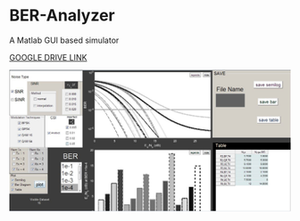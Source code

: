 # BER-Analyzer
A Matlab GUI based simulator

<a href="https://drive.google.com/open?id=1YeLfSlHu_kEw4HCBRaceprmivBkVl49f" target="_blank"> GOOGLE DRIVE LINK </a> 

<img src="p4f.JPG" width="800">
